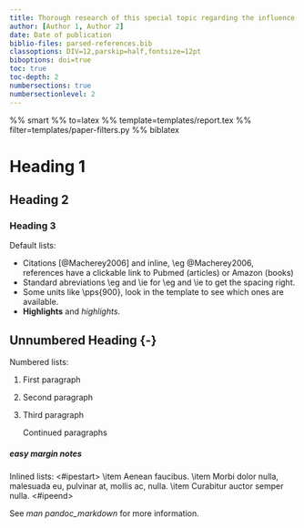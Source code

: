 ```yaml
---
title: Thorough research of this special topic regarding the influence of various factors
author: [Author 1, Author 2]
date: Date of publication
biblio-files: parsed-references.bib
classoptions: DIV=12,parskip=half,fontsize=12pt
biboptions: doi=true
toc: true
toc-depth: 2
numbersections: true
numbersectionlevel: 2
---
```


%% smart
%% to=latex
%% template=templates/report.tex
%% filter=templates/paper-filters.py
%% biblatex

# Heading 1

## Heading 2

### Heading 3

<!-- Comments -->
Default lists:

- Citations [@Macherey2006] and inline, \eg @Macherey2006, references have a clickable link to Pubmed (articles) or Amazon (books)
- Standard abreviations \\eg and \\ie for \eg and \ie to get the spacing right.
- Some units like \pps{900}, look in the template to see which ones are available.
- **Highlights** and *highlights*.

## Unnumbered Heading {-}

Numbered lists:

1.  First paragraph
2.  Second paragraph
3.  Third paragraph

    Continued paragraphs

##### easy margin notes
Inlined lists:
<#ipestart>
\item Aenean faucibus.
\item Morbi dolor nulla, malesuada eu, pulvinar at, mollis ac, nulla.
\item Curabitur auctor semper nulla.
<#ipeend>

See *man pandoc_markdown* for more information.

<!-- vi: set spell spelllang=en linebreak et nolist showbreak=>\ \ \  : -->
